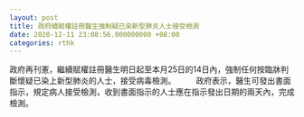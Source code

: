 ```yaml
---
layout: post
title: 政府續賦權註冊醫生強制疑已染新型肺炎人士接受檢測
date: 2020-12-11 23:08:56.000000000 +08:00
categories: rthk
---
```


政府再刊憲，繼續賦權註冊醫生明日起至本月25日的14日內，強制任何按臨牀判斷懷疑已染上新型肺炎的人士，接受病毒檢測。
　　 
政府表示，醫生可發出書面指示，規定病人接受檢測，收到書面指示的人士應在指示發出日期的兩天內，完成檢測。
